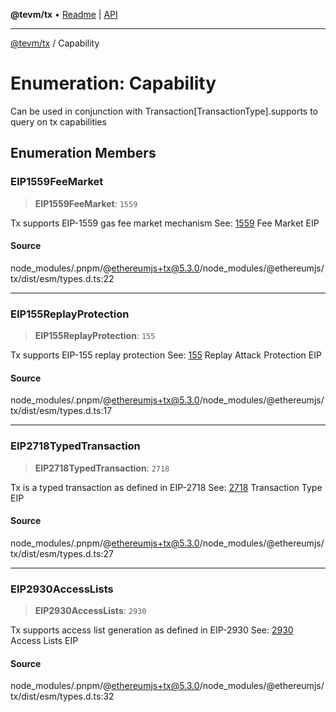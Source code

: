 **@tevm/tx** • [Readme](../README.md) \| [API](../globals.md)

***

[@tevm/tx](../README.md) / Capability

# Enumeration: Capability

Can be used in conjunction with Transaction[TransactionType].supports
to query on tx capabilities

## Enumeration Members

### EIP1559FeeMarket

> **EIP1559FeeMarket**: `1559`

Tx supports EIP-1559 gas fee market mechanism
See: [1559](https://eips.ethereum.org/EIPS/eip-1559) Fee Market EIP

#### Source

node\_modules/.pnpm/@ethereumjs+tx@5.3.0/node\_modules/@ethereumjs/tx/dist/esm/types.d.ts:22

***

### EIP155ReplayProtection

> **EIP155ReplayProtection**: `155`

Tx supports EIP-155 replay protection
See: [155](https://eips.ethereum.org/EIPS/eip-155) Replay Attack Protection EIP

#### Source

node\_modules/.pnpm/@ethereumjs+tx@5.3.0/node\_modules/@ethereumjs/tx/dist/esm/types.d.ts:17

***

### EIP2718TypedTransaction

> **EIP2718TypedTransaction**: `2718`

Tx is a typed transaction as defined in EIP-2718
See: [2718](https://eips.ethereum.org/EIPS/eip-2718) Transaction Type EIP

#### Source

node\_modules/.pnpm/@ethereumjs+tx@5.3.0/node\_modules/@ethereumjs/tx/dist/esm/types.d.ts:27

***

### EIP2930AccessLists

> **EIP2930AccessLists**: `2930`

Tx supports access list generation as defined in EIP-2930
See: [2930](https://eips.ethereum.org/EIPS/eip-2930) Access Lists EIP

#### Source

node\_modules/.pnpm/@ethereumjs+tx@5.3.0/node\_modules/@ethereumjs/tx/dist/esm/types.d.ts:32
